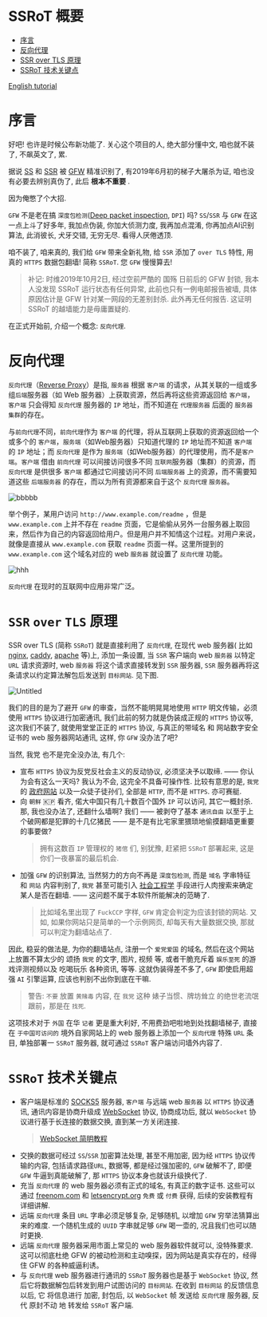 # SSRoT 概要
- [序言](#序言)
- [反向代理](#反向代理)
- [SSR over TLS 原理](#ssr-over-tls-原理)
- [SSRoT 技术关键点](#ssrot-技术关键点)

[English tutorial](https://palitechsociety.blogspot.com/2019/08/shadowsocksr-over-tls-ssrot-server.html)

# 序言
好吧! 也许是时候公布新功能了. 关心这个项目的人, 绝大部分懂中文, 咱也就不装了, 不飙英文了, 累.

据说 [SS](https://github.com/shadowsocks/shadowsocks/tree/master) 和 [SSR](https://github.com/ShadowsocksR-Live/shadowsocksr) 被 [GFW](https://zh.wikipedia.org/wiki/%E9%98%B2%E7%81%AB%E9%95%BF%E5%9F%8E) 精准识别了, 有2019年6月初的梯子大屠杀为证, 咱也没有必要去辨别真伪了, 此后 **根本不重要** . 

因为俺憋了个大招.

`GFW` 不是老在搞 `深度包检测`([Deep packet inspection](https://zh.wikipedia.org/zh/%E6%B7%B1%E5%BA%A6%E5%8C%85%E6%A3%80%E6%B5%8B), `DPI`) 吗? `SS`/`SSR` 与 `GFW` 在这一点上斗了好多年, 我加点伪装, 你加大侦测力度, 我再加点混淆, 你再加点AI识别算法, 此消彼长, 犬牙交错, 无穷无尽. 看得人厌倦透顶.

咱不装了, 咱来真的, 我们给 `GFW` 带来全新礼物, 给 `SSR` 添加了 `over TLS` 特性, 用真的 `HTTPS` 数据包翻墙! 简称 `SSRoT`. 您 `GFW` 慢慢算去!

> 补记: 时维2019年10月2日, 经过空前严酷的 国殇 日前后的 GFW 封锁, 我本人没发现 SSRoT 运行状态有任何异常, 此前也只有一例电邮报告被墙, 具体原因估计是 GFW 针对某一网段的无差别封杀. 此外再无任何报告. 这证明 SSRoT 的越墙能力是毋庸置疑的.

在正式开始前, 介绍一个概念: `反向代理`.

# 反向代理

`反向代理`（[Reverse Proxy](https://zh.wikipedia.org/wiki/%E5%8F%8D%E5%90%91%E4%BB%A3%E7%90%86)）是指, `服务器` 根据 `客户端` 的请求，从其关联的一组或多组`后端`服务器（如 Web 服务器）上获取资源，然后再将这些资源返回给 `客户端`，`客户端` 只会得知 `反向代理` 服务器的 `IP` 地址，而不知道在 `代理服务器` 后面的 `服务器` `集群`的存在。

与`前向代理`不同，`前向代理`作为 `客户端` 的代理，将从互联网上获取的资源返回给一个或多个的 `客户端`，`服务端`（如Web服务器）只知道代理的 `IP` 地址而不知道 `客户端` 的 `IP` 地址；而 `反向代理` 是作为 `服务端`（如Web服务器）的代理使用，而不是`客户端`。`客户端` 借由 `前向代理` 可以间接访问很多不同 `互联网`服务器（集群）的资源，而 `反向代理` 是供很多 `客户端` 都通过它间接访问不同 `后端服务器` 上的资源，而不需要知道这些 `后端服务器` 的存在，而以为所有资源都来自于这个 `反向代理` `服务器`。

![bbbbb](https://user-images.githubusercontent.com/30760636/62233827-f4fe9900-b3fb-11e9-93bc-84c909697677.png)

举个例子，某用户访问 `http://www.example.com/readme` ，但是 `www.example.com` 上并不存在 `readme` 页面，它是偷偷从另外一台服务器上取回来，然后作为自己的内容返回给用户。但是用户并不知情这个过程。对用户来说，就像是直接从 `www.example.com` 获取 `readme` 页面一样。这里所提到的 `www.example.com` 这个域名对应的 web `服务器` 就设置了 `反向代理` 功能。

![hhh](https://upload.wikimedia.org/wikipedia/commons/6/67/Reverse_proxy_h2g2bob.svg)

`反向代理` 在现时的互联网中应用非常广泛。

# `SSR` `over` `TLS` 原理

SSR over TLS (简称 `SSRoT`) 就是直接利用了 `反向代理`, 在现代 web 服务器( 比如 [nginx](https://nginx.org/), [caddy](https://caddyserver.com/), [apache](https://httpd.apache.org/) 等)上, 添加一条设置, 当 `SSR` 客户端向 web `服务器` 以特定 `URL` 请求资源时, web `服务器` 将这个请求直接转发到 `SSR` 服务器, `SSR` 服务器再将这条请求以约定算法解包后发送到 `目标网站`. 见下图.

![Untitled](https://user-images.githubusercontent.com/30760636/62233812-eca65e00-b3fb-11e9-861c-141c5a9eafec.png)

我们的目的是为了避开 `GFW` 的审查，当然不能明晃晃地使用 `HTTP` 明文传输，必须使用 `HTTPS` 协议进行加密通讯, 我们此前的努力就是伪装成正规的 `HTTPS` 协议等, 这次我们不装了, 就使用堂堂正正的 `HTTPS` 协议, 与真正的带域名 和 网站数字安全证书的 web 服务器网站通讯, 这样, 你 `GFW` 没办法了吧?

当然, 我党 也不是完全没办法, 有几个:
* 宣布 `HTTPS` 协议为反党反社会主义的反动协议, 必须坚决予以取缔. —— 你认为会有这么一天吗? 我认为不会, 这完全不具备可操作性. 比较有意思的是, `我党`的 [政府网站](http://www.gov.cn/) 以及一众徒子徒孙们, 全部是 `HTTP`, 而不是 `HTTPS`. 亦可赛艇.
* 向 `朝鲜` 🇰🇵 看齐, 偌大中国只有几十数百个国外 `IP` 可以访问, 其它一概封杀. 那, 我也没办法了, 还翻什么墙啊? 我们 —— 被剥夺了基本 `通讯自由` 以至于上个破网都是犯罪的十几亿猪民 —— 是不是有比宅家里猥琐地偷摸翻墙更重要的事要做? 
    > 拥有这数百 `IP` 管理权的 `猪倌` 们, 别犹豫, 赶紧把 `SSRoT` 部署起来, 这是你们一夜暴富的最后机会.
* 加强 `GFW` 的识别算法, 当然努力的方向不再是 `深度包检测`, 而是 `域名` 字串特征 和 `网站` 内容判别了, `我党` 甚至可能引入 [社会工程学](https://zh.wikipedia.org/wiki/%E7%A4%BE%E4%BC%9A%E5%B7%A5%E7%A8%8B%E5%AD%A6) 手段进行人肉搜索来确定某人是否在翻墙. —— 这问题不属于本软件所能解决的范畴了.
    > 比如域名里出现了 `FuckCCP` 字样, `GFW` 肯定会判定为应该封锁的网站. 又如, 如果你网站只是简单的一个示例网页, 却每天有大量数据交换, 那就可以判定为翻墙站点了.

因此, 稳妥的做法是, 为你的翻墙站点, 注册一个 `爱党爱国` 的域名, 然后在这个网站上放置不算太少的 颂扬 `我党` 的文字, 图片, 视频 等, 或者干脆充斥着 `娱乐至死` 的游戏评测视频以及 吃喝玩乐 各种资讯, 等等. 这就伪装得差不多了, `GFW` 即使启用超强 `AI` 引擎运算, 应该也判别不出你到底在干嘛.

> 警告: `不要` 放置 `黄赌毒` 内容, 在 `我党` 这种 婊子当惯、牌坊耸立 的绝世老流氓跟前，那是在 `找死`.

这项技术对于 `外国` 在华 `记者` 更是重大利好, 不用费劲吧啦地到处找翻墙梯子, 直接在 `于中国可访问的` 境外自家网站上的 web 服务器上添加一个 `反向代理` 特殊 `URL` 条目, 单独部署一 `SSRoT` 服务器, 就可通过 `SSRoT` 客户端访问墙外内容了.

# `SSRoT` 技术关键点

* 客户端是标准的 [SOCKS5](https://zh.wikipedia.org/wiki/SOCKS) 服务器, `客户端` 与远端 web `服务器` 以 `HTTPS` 协议通讯, 通讯内容是协商升级成 [WebSocket](https://zh.wikipedia.org/wiki/WebSocket) 协议, 协商成功后, 就以 `WebSocket` 协议进行基于长连接的数据交换, 直到某一方关闭连接. 
    > [WebSocket 简明教程](https://github.com/abbshr/abbshr.github.io/issues/22)
* 交换的数据可经过 `SS`/`SSR` 加密算法处理, 甚至不用加密, 因为经 `HTTPS` 协议传输的内容, 包括请求路径`URL`, 数据等, 都是经过强加密的, `GFW` 破解不了, 即便 `GFW` 牛逼到真能破解了, 那 `HTTPS` 协议本身也就该升级换代了.
* 充当 `反向代理` 的 web 服务器必须有正式的域名, 有真正的数字证书. 这些可以通过 [freenom.com](https://freenom.com) 和 [letsencrypt.org](https://letsencrypt.org/) `免费` 或 `付费` 获得, 后续的安装教程有详细讲解.
* 远端 `反向代理` 条目 `URL` 字串必须足够复杂, 足够随机, 以增加 `GFW` 穷举法猜算出来的难度. 一个随机生成的 `UUID` 字串就足够 `GFW` 喝一壶的, 况且我们也可以随时更换.
* 远端 `反向代理` 服务器采用市面上常见的 web 服务器软件就可以, 没特殊要求. 这可以彻底杜绝 GFW 的被动检测和主动嗅探，因为网站是真实存在的，经得住 GFW 的各种威逼利诱。
* 与 `反向代理` web 服务器进行通讯的 `SSRoT` 服务器也是基于 `WebSocket` 协议, 然后它将数据解包后转发到用户试图访问的 `目标网站`. 在收到 `目标网站` 的反馈信息以后, 它 将信息进行 加密, 封包后, 以 `WebSocket` 帧 发送给 `反向代理` 服务器, 反代 原封不动 地 转发给 `SSRoT` 客户端.
